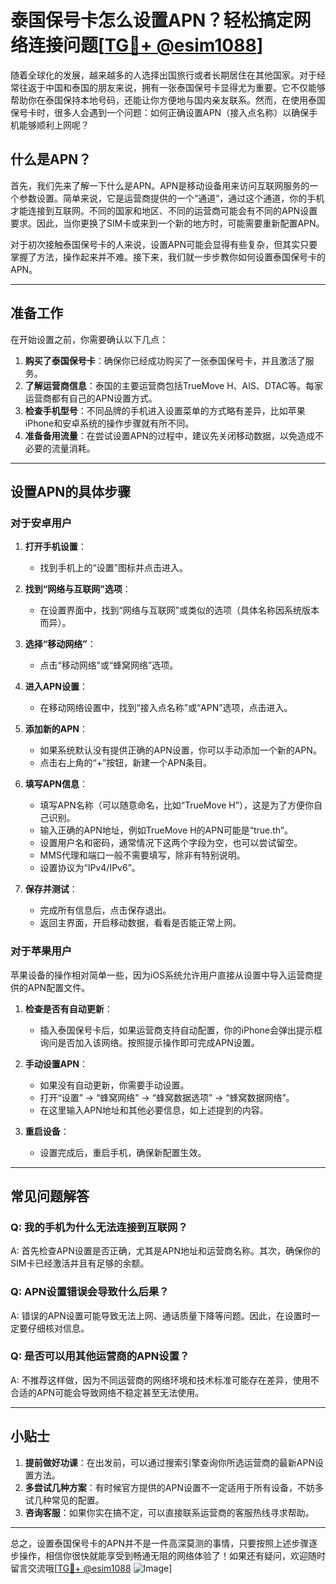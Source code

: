 # 泰国保号卡怎么设置APN？轻松搞定网络连接问题[[TG💪+ @esim1088](https://t.me/s/esim1088)]

随着全球化的发展，越来越多的人选择出国旅行或者长期居住在其他国家。对于经常往返于中国和泰国的朋友来说，拥有一张泰国保号卡显得尤为重要。它不仅能够帮助你在泰国保持本地号码，还能让你方便地与国内亲友联系。然而，在使用泰国保号卡时，很多人会遇到一个问题：如何正确设置APN（接入点名称）以确保手机能够顺利上网呢？

## 什么是APN？

首先，我们先来了解一下什么是APN。APN是移动设备用来访问互联网服务的一个参数设置。简单来说，它是运营商提供的一个“通道”，通过这个通道，你的手机才能连接到互联网。不同的国家和地区、不同的运营商可能会有不同的APN设置要求。因此，当你更换了SIM卡或来到一个新的地方时，可能需要重新配置APN。

对于初次接触泰国保号卡的人来说，设置APN可能会显得有些复杂，但其实只要掌握了方法，操作起来并不难。接下来，我们就一步步教你如何设置泰国保号卡的APN。

---

## 准备工作

在开始设置之前，你需要确认以下几点：

1. **购买了泰国保号卡**：确保你已经成功购买了一张泰国保号卡，并且激活了服务。
2. **了解运营商信息**：泰国的主要运营商包括TrueMove H、AIS、DTAC等。每家运营商都有自己的APN设置方式。
3. **检查手机型号**：不同品牌的手机进入设置菜单的方式略有差异，比如苹果iPhone和安卓系统的操作步骤就有所不同。
4. **准备备用流量**：在尝试设置APN的过程中，建议先关闭移动数据，以免造成不必要的流量消耗。

---

## 设置APN的具体步骤

### 对于安卓用户

1. **打开手机设置**：
   - 找到手机上的“设置”图标并点击进入。

2. **找到“网络与互联网”选项**：
   - 在设置界面中，找到“网络与互联网”或类似的选项（具体名称因系统版本而异）。

3. **选择“移动网络”**：
   - 点击“移动网络”或“蜂窝网络”选项。

4. **进入APN设置**：
   - 在移动网络设置中，找到“接入点名称”或“APN”选项，点击进入。

5. **添加新的APN**：
   - 如果系统默认没有提供正确的APN设置，你可以手动添加一个新的APN。
   - 点击右上角的“+”按钮，新建一个APN条目。

6. **填写APN信息**：
   - 填写APN名称（可以随意命名，比如“TrueMove H”），这是为了方便你自己识别。
   - 输入正确的APN地址，例如TrueMove H的APN可能是“true.th”。
   - 设置用户名和密码，通常情况下这两个字段为空，也可以尝试留空。
   - MMS代理和端口一般不需要填写，除非有特别说明。
   - 设置协议为“IPv4/IPv6”。

7. **保存并测试**：
   - 完成所有信息后，点击保存退出。
   - 返回主界面，开启移动数据，看看是否能正常上网。

### 对于苹果用户

苹果设备的操作相对简单一些，因为iOS系统允许用户直接从设置中导入运营商提供的APN配置文件。

1. **检查是否有自动更新**：
   - 插入泰国保号卡后，如果运营商支持自动配置，你的iPhone会弹出提示框询问是否加入该网络。按照提示操作即可完成APN设置。

2. **手动设置APN**：
   - 如果没有自动更新，你需要手动设置。
   - 打开“设置” -> “蜂窝网络” -> “蜂窝数据选项” -> “蜂窝数据网络”。
   - 在这里输入APN地址和其他必要信息，如上述提到的内容。

3. **重启设备**：
   - 设置完成后，重启手机，确保新配置生效。

---

## 常见问题解答

### Q: 我的手机为什么无法连接到互联网？
A: 首先检查APN设置是否正确，尤其是APN地址和运营商名称。其次，确保你的SIM卡已经激活并且有足够的余额。

### Q: APN设置错误会导致什么后果？
A: 错误的APN设置可能导致无法上网、通话质量下降等问题。因此，在设置时一定要仔细核对信息。

### Q: 是否可以用其他运营商的APN设置？
A: 不推荐这样做，因为不同运营商的网络环境和技术标准可能存在差异，使用不合适的APN可能会导致网络不稳定甚至无法使用。

---

## 小贴士

1. **提前做好功课**：在出发前，可以通过搜索引擎查询你所选运营商的最新APN设置方法。
2. **多尝试几种方案**：有时候官方提供的APN设置不一定适用于所有设备，不妨多试几种常见的配置。
3. **咨询客服**：如果你实在搞不定，可以直接联系运营商的客服热线寻求帮助。

---

总之，设置泰国保号卡的APN并不是一件高深莫测的事情，只要按照上述步骤逐步操作，相信你很快就能享受到畅通无阻的网络体验了！如果还有疑问，欢迎随时留言交流哦[[TG💪+ @esim1088](https://t.me/s/esim1088) ![Image](https://i.postimg.cc/4NQfJmqS/Snipaste-2025-05-13-00-14-12.png)]